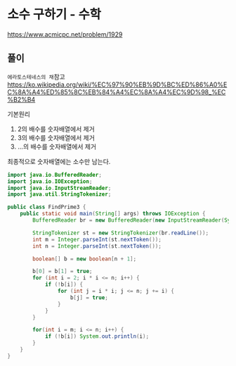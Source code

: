 # 소수 구하기 - 수학
https://www.acmicpc.net/problem/1929

## 풀이
`에라토스테네스의 채`참고
https://ko.wikipedia.org/wiki/%EC%97%90%EB%9D%BC%ED%86%A0%EC%8A%A4%ED%85%8C%EB%84%A4%EC%8A%A4%EC%9D%98_%EC%B2%B4

기본원리
1. 2의 배수를 숫자배열에서 제거
2. 3의 배수를 숫자배열에서 제거
3. ...의 배수를 숫자배열에서 제거

최종적으로 숫자배열에는 소수만 남는다.

```java
import java.io.BufferedReader;
import java.io.IOException;
import java.io.InputStreamReader;
import java.util.StringTokenizer;

public class FindPrime3 {
    public static void main(String[] args) throws IOException {
        BufferedReader br = new BufferedReader(new InputStreamReader(System.in));

        StringTokenizer st = new StringTokenizer(br.readLine());
        int m = Integer.parseInt(st.nextToken());
        int n = Integer.parseInt(st.nextToken());

        boolean[] b = new boolean[n + 1];

        b[0] = b[1] = true;
        for (int i = 2; i * i <= n; i++) {
            if (!b[i]) {
                for (int j = i * i; j <= n; j += i) {
                    b[j] = true;
                }
            }
        }

        for(int i = m; i <= n; i++) {
            if (!b[i]) System.out.println(i);
        }
    }
}
```